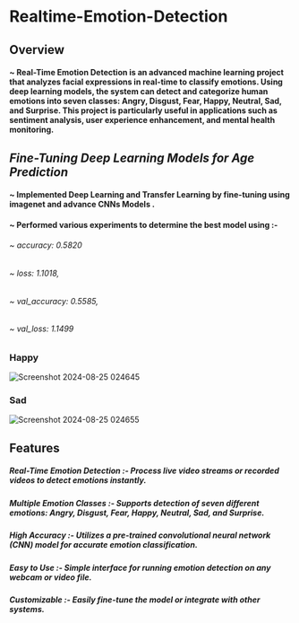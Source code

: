 # Realtime-Emotion-Detection
## Overview
#### ~ Real-Time Emotion Detection is an advanced machine learning project that analyzes facial expressions in real-time to classify emotions. Using deep learning models, the system can detect and categorize human emotions into seven classes: Angry, Disgust, Fear, Happy, Neutral, Sad, and Surprise. This project is particularly useful in applications such as sentiment analysis, user experience enhancement, and mental health monitoring.


## ***Fine-Tuning Deep Learning Models for Age Prediction***
#### ~ Implemented Deep Learning and Transfer Learning by fine-tuning using imagenet and advance CNNs Models .
#### ~ Performed various experiments to determine the best model using  :- 
###### ~  accuracy: 0.5820 
###### ~  loss: 1.1018,
###### ~ val_accuracy: 0.5585,
###### ~ val_loss: 1.1499 

### Happy 
![Screenshot 2024-08-25 024645](https://github.com/user-attachments/assets/a0236d18-702f-4f38-a190-4944ef11a074)

### Sad
![Screenshot 2024-08-25 024655](https://github.com/user-attachments/assets/116f429b-ec86-4210-ab19-131d2d109096)

## Features
##### *Real-Time Emotion Detection :-  Process live video streams or recorded videos to detect emotions instantly.*
##### Multiple Emotion Classes  :-  Supports detection of seven different emotions: Angry, Disgust, Fear, Happy, Neutral, Sad, and Surprise.
##### High Accuracy  :-  Utilizes a pre-trained convolutional neural network (CNN) model for accurate emotion classification.
##### Easy to Use  :-  Simple interface for running emotion detection on any webcam or video file.
##### Customizable  :-  Easily fine-tune the model or integrate with other systems.
